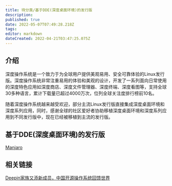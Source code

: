 ```yaml
---
title: 待分类/基于DDE(深度桌面环境)的发行版
description: 
published: true
date: 2022-05-07T07:49:28.218Z
tags: 
editor: markdown
dateCreated: 2022-04-21T03:47:25.075Z
---
```


## 介绍

深度操作系统是一个致力于为全球用户提供美观易用、安全可靠体验的Linux发行版。深度操作系统非常注重易用的体验和美观的设计，开发了一系列面向日常使用的深度特色应用如深度商店、深度文件管理器、深度终端、深度看图等，支持全球30多种语言，累计下载量已超过4000万次，位列全球关注度排行榜前10名。

随着深度操作系统越来越受欢迎，部分主流Linux发行版直接集成深度桌面环境和深度系列应用，同时，感谢全球的社区爱好者协助移植深度桌面环境和深度系列应用到不同发行版中，现在已经被移植到主流的发行版。

## 基于DDE(深度桌面环境)的发行版

[Manjaro](https://manjaro.org/category/community-editions/deepin)

## 相关链接

[Deepin家族又添新成员，中国开源操作系统回馈世界](https://www.deepin.com/?p=309)